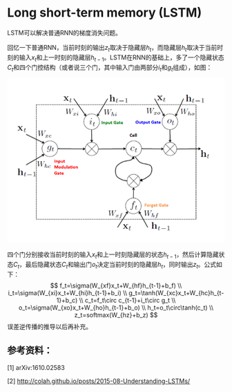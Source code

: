 # Long short-term memory (LSTM)

LSTM可以解决普通RNN的梯度消失问题。

回忆一下普通RNN，当前时刻的输出$z_t$取决于隐藏层$h_t$，而隐藏层$h_t$取决于当前时刻的输入$x_t$和上一时刻的隐藏层$h_{t-1}$。LSTM在RNN的基础上，多了一个隐藏状态$C_t$和四个门控结构（或者说三个门，其中输入门由两部分$i_t$和$g_t$组成），如图：

![image-20191125221852777](..\image_storage\image-20191125221852777.png)

四个门分别接收当前时刻的输入$x_t$和上一时刻隐藏层的状态$h_{t-1}$，然后计算隐藏状态$C_t$，最后隐藏状态$C_t$和输出门$o_t$决定当前时刻的隐藏层$h_t$，同时输出$z_t$。公式如下：
$$
f_t=\sigma(W_{xf}x_t+W_{hf}h_{t-1}+b_f) \\
i_t=\sigma(W_{xi}x_t+W_{hi}h_{t-1}+b_i) \\
g_t=\tanh(W_{xc}x_t+W_{hc}h_{t-1}+b_c) \\
c_t=f_t\circ c_{t-1}+i_t\circ g_t \\
o_t=\sigma(W_{xo}x_t+W_{ho}h_{t-1}+b_o) \\
h_t=o_t\circ\tanh(c_t) \\
z_t=softmax(W_{hz}+b_z)
$$
误差逆传播的推导以后再补充。

 

## 参考资料：

[1] arXiv:1610.02583

[2] http://colah.github.io/posts/2015-08-Understanding-LSTMs/